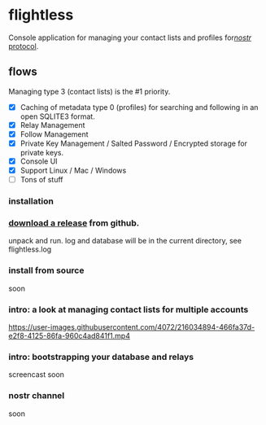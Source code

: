 



flightless
====

Console application for managing your contact lists and profiles for[*nostr* protocol](https://github.com/nostr-protocol).

## flows

Managing type 3 (contact lists) is the #1 priority.  

- [x] Caching of metadata type 0 (profiles) for searching and following in an open SQLITE3 format.
- [x] Relay Management
- [x] Follow Management
- [x] Private Key Management / Salted Password / Encrypted storage for private keys.
- [x] Console UI
- [x] Support Linux / Mac / Windows
- [ ] Tons of stuff

### installation

### [download a release](https://github.com/jeremyd/flightless/releases) from github.
unpack and run.
log and database will be in the current directory, see flightless.log

### install from source
soon

### intro: a look at managing contact lists for multiple accounts
https://user-images.githubusercontent.com/4072/216034894-466fa37d-e2f8-4125-86fa-960c4ad841f1.mp4


### intro: bootstrapping your database and relays
screencast soon

### nostr channel
soon
